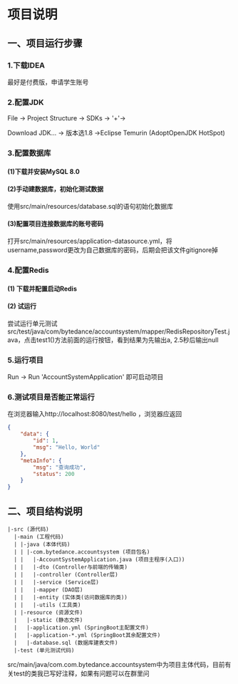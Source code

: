 # 项目说明

## 一、项目运行步骤

### 1.下载IDEA

最好是付费版，申请学生账号

### 2.配置JDK

File -> Project Structure -> SDKs -> '+'->

Download JDK... -> 版本选1.8 ->Eclipse Temurin (AdoptOpenJDK HotSpot)

### 3.配置数据库
#### (1)下载并安装MySQL 8.0

#### (2)手动建数据库，初始化测试数据

使用src/main/resources/database.sql的语句初始化数据库

#### (3)配置项目连接数据库的账号密码

打开src/main/resources/application-datasource.yml，将username,password更改为自己数据库的密码，后期会把该文件gitignore掉

### 4.配置Redis

#### (1) 下载并配置启动Redis

#### (2) 试运行

尝试运行单元测试src/test/java/com/bytedance/accountsystem/mapper/RedisRepositoryTest.java，点击test1()方法前面的运行按钮，看到结果为先输出a, 2.5秒后输出null

### 5.运行项目
Run -> Run 'AccountSystemApplication' 即可启动项目

### 6.测试项目是否能正常运行
在浏览器输入http://localhost:8080/test/hello ，浏览器应返回
```json
{
    "data": {
        "id": 1,
        "msg": "Hello, World"
    },
    "metaInfo": {
        "msg": "查询成功",
        "status": 200
    }
}
```

## 二、项目结构说明
```
|-src (源代码)
  |-main (工程代码)
  | |-java (本体代码)
  | | |-com.bytedance.accountsystem (项目包名)
  | |   |-AccountSystemApplication.java (项目主程序(入口))
  | |   |-dto (Controller与前端的传输类)
  | |   |-controller (Controller层)
  | |   |-service (Service层)
  | |   |-mapper (DAO层)
  | |   |-entity (实体类(访问数据库的类))
  | |   |-utils (工具类)
  | |-resource (资源文件)
  |   |-static (静态文件)
  |   |-application.yml (SpringBoot主配置文件)
  |   |-application-*.yml (SpringBoot其余配置文件)
  |   |-database.sql (数据库建表文件)
  |-test (单元测试代码)
```

src/main/java/com.com.bytedance.accountsystem中为项目主体代码，目前有关test的类我已写好注释，如果有问题可以在群里问